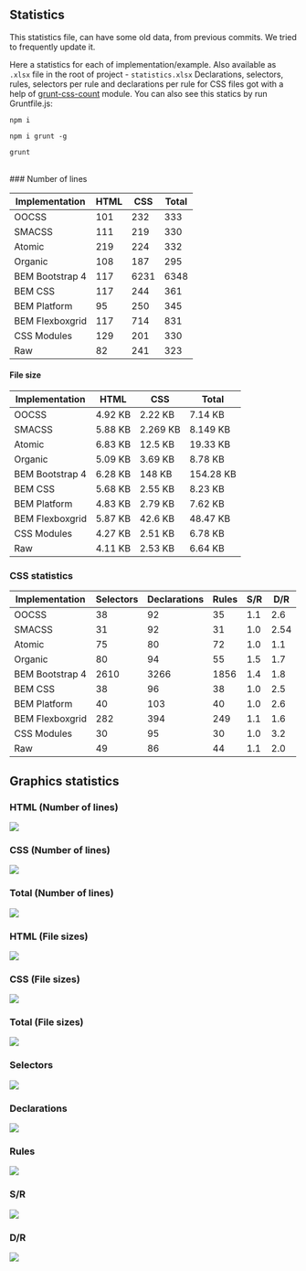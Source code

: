 ## Statistics

This statistics file, can have some old data, from previous commits. We tried to frequently update it.

Here a statistics for each of implementation/example. Also available as `.xlsx` file in the root of project - `statistics.xlsx` Declarations, selectors, rules, selectors per rule and declarations per rule for CSS files got with a help of [grunt-css-count](https://www.npmjs.com/package/grunt-css-count) module. You can also see this statics by run Gruntfile.js:

`npm i`

`npm i grunt -g`

`grunt`

<br />
### Number of lines

|Implementation|HTML|CSS|Total
------------ | ------------- | ------------- | -------------
|OOCSS|101|232|333
|SMACSS|111|219|330
|Atomic|219|224|332
|Organic|108|187|295
|BEM Bootstrap 4|117|6231|6348
|BEM CSS|117|244|361
|BEM Platform|95|250|345
|BEM Flexboxgrid|117|714|831
|CSS Modules|129|201|330
|Raw|82|241|323

#### File size

|Implementation|HTML|CSS|Total|
------------ | ------------- | ------------- | -------------
|OOCSS|4.92 KB|2.22 KB|7.14 KB
|SMACSS|5.88 KB|2.269 KB|8.149 KB
|Atomic|6.83 KB|12.5 KB|19.33 KB
|Organic|5.09 KB|3.69 KB|8.78 KB
|BEM Bootstrap 4|6.28 KB|148 KB|154.28 KB
|BEM CSS|5.68 KB|2.55 KB|8.23 KB
|BEM Platform|4.83 KB|2.79 KB|7.62 KB
|BEM Flexboxgrid|5.87 KB|42.6 KB|48.47 KB
|CSS Modules|4.27 KB|2.51 KB|6.78 KB
|Raw|4.11 KB|2.53 KB|6.64 KB

### CSS statistics

|Implementation|Selectors|Declarations|Rules|S/R|D/R
------------ | ------------- | ------------- | ------------- | ------------- | -------------
|OOCSS|38|92|35|1.1|2.6
|SMACSS|31|92|31|1.0|2.54
|Atomic|75|80|72|1.0|1.1
|Organic|80|94|55|1.5|1.7
|BEM Bootstrap 4|2610|3266|1856|1.4|1.8
|BEM CSS|38|96|38|1.0|2.5
|BEM Platform|40|103|40|1.0|2.6
|BEM Flexboxgrid|282|394|249|1.1|1.6
|CSS Modules|30|95|30|1.0|3.2
|Raw|49|86|44|1.1|2.0


## Graphics statistics

### HTML (Number of lines)

<img src="https://github.com/AleshaOleg/holy-grail-markup/blob/master/pictures/HTML (Number of lines).png?raw=true">

### CSS (Number of lines)

<img src="https://github.com/AleshaOleg/holy-grail-markup/blob/master/pictures/CSS (Number of lines).png?raw=true">

### Total (Number of lines)

<img src="https://github.com/AleshaOleg/holy-grail-markup/blob/master/pictures/Total (Number of lines).png?raw=true">

### HTML (File sizes)

<img src="https://github.com/AleshaOleg/holy-grail-markup/blob/master/pictures/HTML (File sizes).png?raw=true">

### CSS (File sizes)

<img src="https://github.com/AleshaOleg/holy-grail-markup/blob/master/pictures/CSS (File sizes).png?raw=true">

### Total (File sizes)

<img src="https://github.com/AleshaOleg/holy-grail-markup/blob/master/pictures/Total (File sizes).png?raw=true">

### Selectors

<img src="https://github.com/AleshaOleg/holy-grail-markup/blob/master/pictures/Selectors.png?raw=true">

### Declarations

<img src="https://github.com/AleshaOleg/holy-grail-markup/blob/master/pictures/Declarations.png?raw=true">

### Rules

<img src="https://github.com/AleshaOleg/holy-grail-markup/blob/master/pictures/Rules.png?raw=true">

### S/R

<img src="https://github.com/AleshaOleg/holy-grail-markup/blob/master/pictures/SR.png?raw=true">

### D/R

<img src="https://github.com/AleshaOleg/holy-grail-markup/blob/master/pictures/DR.png?raw=true">
